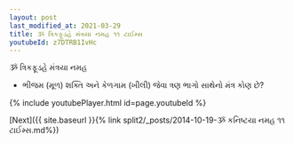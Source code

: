 ```yaml
---
layout: post
last_modified_at: 2021-03-29
title: ૐ ત્રિકફૂડહે મંત્રયા નમહ ૧૧ ટાઈમ્સ
youtubeId: z7DTRB1IvHc
---
```

 
 
 ૐ ત્રિકફૂડહે મંત્રયા નમહ  
 
 -  ભીજમ (મૂળ) શક્તિ અને કેળગામ (ખીલી) જેવા ત્રણ ભાગો સાથેનો મંત્ર કોણ છે? 
 
  
 
  
 
 
 
 
 
 


{% include youtubePlayer.html id=page.youtubeId %}
 
[Next]({{ site.baseurl }}{% link  split2/_posts/2014-10-19-ૐ કનિષ્ટયા નમહ ૧૧ ટાઈમ્સ.md%})
 
